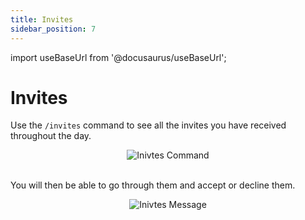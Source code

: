 ```yaml
---
title: Invites
sidebar_position: 7
---
```


import useBaseUrl from '@docusaurus/useBaseUrl';

# Invites

Use the `/invites` command to see all the invites you have received throughout the day.

<div align="center">
    <img class="default-border" src={useBaseUrl("/img/commands/invites.png")} alt="Inivtes Command" />
</div>
<br/>

You will then be able to go through them and accept or decline them.

<div align="center">
    <img class="default-border" src={useBaseUrl("/img/commands/invites-message.png")} alt="Inivtes Message" />
</div>
<br/>


